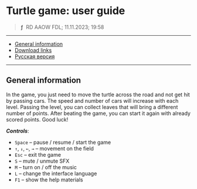 # Turtle game: user guide
> **ƒ** &nbsp;RD AAOW FDL; 11.11.2023; 19:58

---

- [General information](#general-information)
- [Download links](https://adslbarxatov.github.io/DPArray#turtle)
- [Русская версия](https://adslbarxatov.github.io/Turtle/ru)

---

## General information

In the game, you just need to move the turtle across the road and not get hit by passing cars.
The speed and number of cars will increase with each level. Passing the level, you can collect
leaves that will bring a different number of points. After beating the game, you can start
it again with already scored points.
Good luck!

***Controls***:

- `Space` – pause / resume / start the game
- `↑`, `↓`, `←`, `→` – movement on the field
- `Esc` – exit the game
- `S` – mute / unmute SFX
- `M` – turn on / off the music
- `L` – change the interface language
- `F1` – show the help materials
